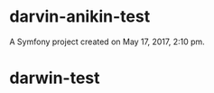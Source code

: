 darvin-anikin-test
==================

A Symfony project created on May 17, 2017, 2:10 pm.
# darwin-test
